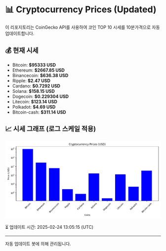 
# 📊 Cryptocurrency Prices (Updated)

이 리포지토리는 CoinGecko API를 사용하여 코인 TOP 10 시세를 10분가격으로 자동 업데이트합니다.

## 💰 현재 시세
- Bitcoin: **$95333 USD**
- Ethereum: **$2667.85 USD**
- Binancecoin: **$636.38 USD**
- Ripple: **$2.47 USD**
- Cardano: **$0.7292 USD**
- Solana: **$158.15 USD**
- Dogecoin: **$0.229304 USD**
- Litecoin: **$123.14 USD**
- Polkadot: **$4.69 USD**
- Bitcoin-cash: **$311.14 USD**

## 📈 시세 그래프 (로그 스케일 적용)
![Crypto Prices](crypto_prices.png)

⏳ 업데이트 시간: 2025-02-24 13:05:15 (UTC)

---
자동 업데이트 봇에 의해 관리됩니다.
